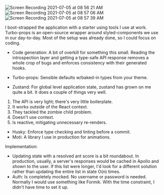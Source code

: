 ![Screen Recording 2021-07-05 at 08 56 21 AM](https://user-images.githubusercontent.com/86967434/124478932-b30ec800-dd73-11eb-84ce-a9c113842fe7.gif)
![Screen Recording 2021-07-05 at 08 57 06 AM](https://user-images.githubusercontent.com/86967434/124478940-b609b880-dd73-11eb-9ba0-88427b784b21.gif)
![Screen Recording 2021-07-05 at 08 57 39 AM](https://user-images.githubusercontent.com/86967434/124478950-b7d37c00-dd73-11eb-9c86-20b273c6b5e9.gif)


I boot-strapped the application with a starter using tools I use at work. Turbo-props is an open-source wrapper around styled-components we use in our day-to-day. Most of the setup was already done, so I could focus on coding.

- Code generation: A bit of overkill for something this small. Reading the introspection layer and getting a type-safe API response removes a whole crop of bugs and enforces consistency with their generated hooks.

- Turbo-props: Sensible defaults w/baked-in types from your theme.

- Zustand: For global level application state, zustand has grown on me quite a bit. It does a couple of things very well.

1. The API is very light; there's very little boilerplate.
2. It works outside of the React context.
3. They tackled the zombie child problem.
4. Doesn't use context.
5. Is reactive, mitigating unnecessary re-renders.

- Husky: Enforce type checking and linting before a commit.
- Moti: A library I use in production for animations.

Implementation:

- Updating state with a resolved ant score is a bit roundabout. In production, usually, a server's responses would be cached in Apollo and shown to the user. If this list were longer, I'd look for a different solution rather than updating the entire list in state O(n) times.
- Auth: Is completely mocked. No username or password is needed. Normally I would use something like Formik. With the time constraint, I didn't have time to set it up.
